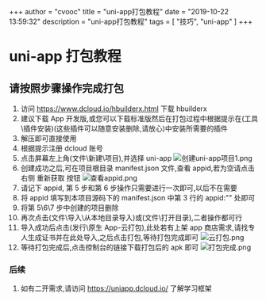 +++
author = "cvooc"
title = "uni-app打包教程"
date = "2019-10-22 13:59:32"
description = "uni-app打包教程"
tags = [
    "技巧",
    "uni-app"
]
+++

# uni-app 打包教程

## 请按照步骤操作完成打包

1. 访问 https://www.dcloud.io/hbuilderx.html 下载 hbuilderx
2. 建议下载 App 开发版,或您可以下载标准版然后在打包过程中根据提示在(工具\插件安装)(这些插件可以随意安装删除,请放心)中安装所需要的插件
3. 解压即可直接使用
4. 根据提示注册 dcloud 账号
5. 点击屏幕左上角(文件\新建\项目),并选择 uni-app
   ![创建uni-app项目1.png](/static/img/uni-app打包教程/3560462644.png)
6. 创建成功之后,可在项目根目录 manifest.json 文件,查看 appid,若为空请点击右侧 重新获取 按钮
   ![查看appid.png](/static/img/uni-app打包教程/4228333237.png)
7. 请记下 appid, 第 5 步和第 6 步操作只需要进行一次即可,以后不在需要
8. 将 appid 填写到本项目源码下的 manifest.json 中第 3 行的 appid:"" 处即可
9. 将第 5\6\7 步中创建的项目删除
10. 再次点击(文件\导入\从本地目录导入)或(文件\打开目录),二者操作都可行
11. 导入成功后点击(发行\原生 App-云打包),此处若有上架 app 商店需求,请找专人生成证书并在此处导入,之后点击打包,等待打包完成即可
    ![云打包.png](/static/img/uni-app打包教程/1232654054.png)
12. 等待打包完成后,点击控制台的链接下载打包后的 apk 即可
    ![打包完成.png](/static/img/uni-app打包教程/1851187033.png)

### 后续

1. 如有二开需求,请访问 https://uniapp.dcloud.io/ 了解学习框架
